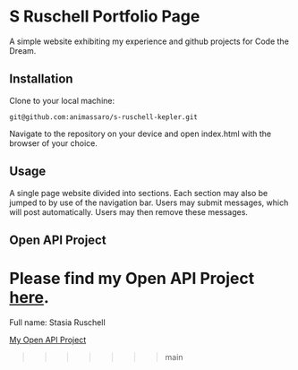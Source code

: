 # S Ruschell Portfolio Page

A simple website exhibiting my experience and github projects for Code the Dream.

## Installation

Clone to your local machine:

```
git@github.com:animassaro/s-ruschell-kepler.git
```

Navigate to the repository on your device and open index.html with the browser of your choice.

## Usage

A single page website divided into sections. Each section may also be jumped to by use of the navigation bar. Users may submit messages, which will post automatically. Users may then remove these messages.

## Open API Project

Please find my Open API Project [here](https://github.com/animassaro/open-api-project).
=======
Full name: Stasia Ruschell

[My Open API Project](https://github.com/animassaro/open-api-project)
>>>>>>> main
